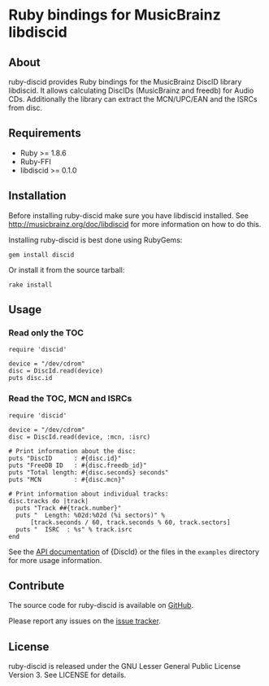# Ruby bindings for MusicBrainz libdiscid

## About
ruby-discid provides Ruby bindings for the MusicBrainz DiscID library libdiscid.
It allows calculating DiscIDs (MusicBrainz and freedb) for Audio CDs. Additionally
the library can extract the MCN/UPC/EAN and the ISRCs from disc.

## Requirements
* Ruby >= 1.8.6
* Ruby-FFI
* libdiscid >= 0.1.0

## Installation
Before installing ruby-discid make sure you have libdiscid installed. See
http://musicbrainz.org/doc/libdiscid for more information on how to do this.

Installing ruby-discid is best done using RubyGems:

    gem install discid

Or install it from the source tarball:

    rake install
 
## Usage

### Read only the TOC

    require 'discid'

    device = "/dev/cdrom"
    disc = DiscId.read(device)
    puts disc.id

### Read the TOC, MCN and ISRCs

    require 'discid'
    
    device = "/dev/cdrom"
    disc = DiscId.read(device, :mcn, :isrc)
    
    # Print information about the disc:
    puts "DiscID      : #{disc.id}"
    puts "FreeDB ID   : #{disc.freedb_id}"
    puts "Total length: #{disc.seconds} seconds"
    puts "MCN         : #{disc.mcn}"

    # Print information about individual tracks:
    disc.tracks do |track|
      puts "Track ##{track.number}"
      puts "  Length: %02d:%02d (%i sectors)" %
          [track.seconds / 60, track.seconds % 60, track.sectors]
      puts "  ISRC  : %s" % track.isrc
    end

See the [API documentation](http://rubydoc.info/github/phw/ruby-discid/master/frames)
of {DiscId} or the files in the `examples` directory for more usage information.

## Contribute
The source code for ruby-discid is available on
[GitHub](https://github.com/phw/ruby-discid).

Please report any issues on the
[issue tracker](https://github.com/phw/ruby-discid/issues).

## License
ruby-discid is released under the GNU Lesser General Public License Version 3.
See LICENSE for details.